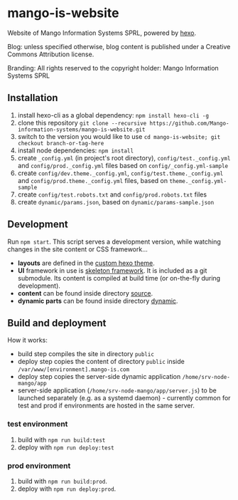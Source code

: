 mango-is-website
=============

Website of Mango Information Systems SPRL, powered by [hexo](https://hexo.io/).

Blog: unless specified otherwise, blog content is published under a Creative Commons Attribution license.

Branding: All rights reserved to the copyright holder: Mango Information Systems SPRL

## Installation

1. install hexo-cli as a global dependency: `npm install hexo-cli -g`
2. clone this repository `git clone --recursive https://github.com/Mango-information-systems/mango-is-website.git`
3. switch to the version you would like to use `cd mango-is-website; git checkout branch-or-tag-here`
4. install node dependencies: `npm install`
5. create `_config.yml` (in project's root directory), `config/test._config.yml` and `config/prod._config.yml` files based on `config/_config.yml-sample`
6. create `config/dev.theme._config.yml`, `config/test.theme._config.yml` and `config/prod.theme._config.yml` files, based on `theme._config.yml-sample`
7. create `config/test.robots.txt` and `config/prod.robots.txt` files
8. create `dynamic/params.json`, based on `dynamic/params-sample.json`

## Development

Run `npm start`. This script serves a development version, while watching changes in the site content or CSS framework...

* **layouts** are defined in the [custom hexo theme](themes/mango-information-systems).
* **UI** framework in use is [skeleton framework](https://github.com/Mango-information-systems/skeleton-framework). It is included as a git submodule. Its content is compiled at build time (or on-the-fly during development).
* **content** can be found inside directory [source](source).
* **dynamic parts** can be found inside directory [dynamic](dynamic).


## Build and deployment 

How it works:

* build step compiles the site in directory `public`
* deploy step copies the content of directory `public` inside `/var/www/[environment].mango-is.com`
* deploy step copies the server-side dynamic application `/home/srv-node-mango/app`
* server-side application (`/home/srv-node-mango/app/server.js`) to be launched separately (e.g. as a systemd daemon) - currently common for test and prod if environments are hosted in the same server.

### test environment

1. build with `npm run build:test`
2. deploy with `npm run deploy:test`

### prod environment

1. build with `npm run build:prod`.
2. deploy with `npm run deploy:prod`.
